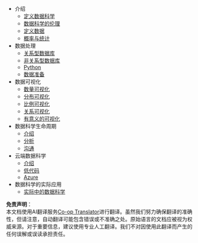 <!--
CO_OP_TRANSLATOR_METADATA:
{
  "original_hash": "3767555b3cc28a2865c79202f4374204",
  "translation_date": "2025-08-25T16:36:56+00:00",
  "source_file": "docs/_sidebar.md",
  "language_code": "zh"
}
-->
- 介绍
  - [定义数据科学](../1-Introduction/01-defining-data-science/README.md)
  - [数据科学的伦理](../1-Introduction/02-ethics/README.md)
  - [定义数据](../1-Introduction/03-defining-data/README.md)
  - [概率与统计](../1-Introduction/04-stats-and-probability/README.md)
- 数据处理
  - [关系型数据库](../2-Working-With-Data/05-relational-databases/README.md)
  - [非关系型数据库](../2-Working-With-Data/06-non-relational/README.md)
  - [Python](../2-Working-With-Data/07-python/README.md)
  - [数据准备](../2-Working-With-Data/08-data-preparation/README.md)
- 数据可视化
  - [数量可视化](../3-Data-Visualization/09-visualization-quantities/README.md)
  - [分布可视化](../3-Data-Visualization/10-visualization-distributions/README.md)
  - [比例可视化](../3-Data-Visualization/11-visualization-proportions/README.md)
  - [关系可视化](../3-Data-Visualization/12-visualization-relationships/README.md)
  - [有意义的可视化](../3-Data-Visualization/13-meaningful-visualizations/README.md)
- 数据科学生命周期
  - [介绍](../4-Data-Science-Lifecycle/14-Introduction/README.md)
  - [分析](../4-Data-Science-Lifecycle/15-analyzing/README.md)
  - [沟通](../4-Data-Science-Lifecycle/16-communication/README.md)
- 云端数据科学
  - [介绍](../5-Data-Science-In-Cloud/17-Introduction/README.md)
  - [低代码](../5-Data-Science-In-Cloud/18-Low-Code/README.md)
  - [Azure](../5-Data-Science-In-Cloud/19-Azure/README.md)
- 数据科学的实际应用
  - [实际中的数据科学](../6-Data-Science-In-Wild/README.md)

**免责声明**：  
本文档使用AI翻译服务[Co-op Translator](https://github.com/Azure/co-op-translator)进行翻译。虽然我们努力确保翻译的准确性，但请注意，自动翻译可能包含错误或不准确之处。原始语言的文档应被视为权威来源。对于重要信息，建议使用专业人工翻译。我们不对因使用此翻译而产生的任何误解或误读承担责任。